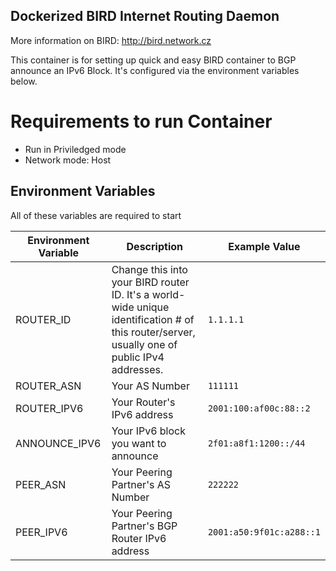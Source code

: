 ## Dockerized BIRD Internet Routing Daemon

More information on BIRD: http://bird.network.cz

This container is for setting up quick and easy BIRD container to BGP announce an IPv6 Block.
It's configured via the environment variables below.

# Requirements to run Container
- Run in Priviledged mode
- Network mode: Host

## Environment Variables

All of these variables are required to start 

| Environment Variable | Description | Example Value |
|----------------------|-------------|---------------|
| ROUTER_ID | Change this into your BIRD router ID. It's a world-wide unique identification # of this router/server, usually one of public IPv4 addresses. | `1.1.1.1` |
| ROUTER_ASN | Your AS Number | `111111` |
| ROUTER_IPV6 | Your Router's IPv6 address | `2001:100:af00c:88::2` |
| ANNOUNCE_IPV6 | Your IPv6 block you want to announce  | `2f01:a8f1:1200::/44` |
| PEER_ASN | Your Peering Partner's AS Number | `222222` |
| PEER_IPV6 | Your Peering Partner's BGP Router IPv6 address |  `2001:a50:9f01c:a288::1` |